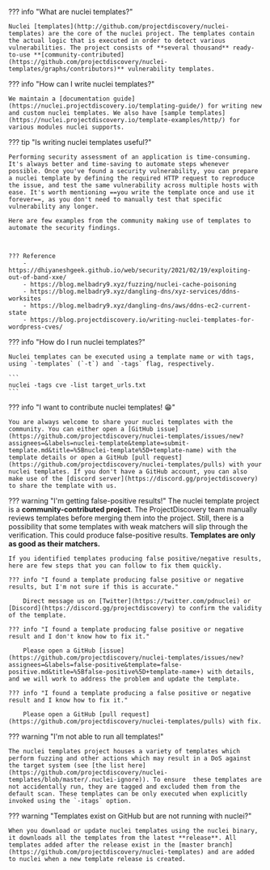 ??? info "What are nuclei templates?"

	Nuclei [templates](http://github.com/projectdiscovery/nuclei-templates) are the core of the nuclei project. The templates contain the actual logic that is executed in order to detect various vulnerabilities. The project consists of **several thousand** ready-to-use **[community-contributed](https://github.com/projectdiscovery/nuclei-templates/graphs/contributors)** vulnerability templates.

??? info "How can I write nuclei templates?"

	We maintain a [documentation guide](https://nuclei.projectdiscovery.io/templating-guide/) for writing new and custom nuclei templates. We also have [sample templates](https://nuclei.projectdiscovery.io/template-examples/http/) for various modules nuclei supports.


??? tip "Is writing nuclei templates useful?"

	Performing security assessment of an application is time-consuming. It's always better and time-saving to automate steps whenever possible. Once you've found a security vulnerability, you can prepare a nuclei template by defining the required HTTP request to reproduce the issue, and test the same vulnerability across multiple hosts with ease. It's worth mentioning ==you write the template once and use it forever==, as you don't need to manually test that specific vulnerability any longer.

	Here are few examples from the community making use of templates to automate the security findings.



	??? Reference
		- https://dhiyaneshgeek.github.io/web/security/2021/02/19/exploiting-out-of-band-xxe/
		- https://blog.melbadry9.xyz/fuzzing/nuclei-cache-poisoning
		- https://blog.melbadry9.xyz/dangling-dns/xyz-services/ddns-worksites
		- https://blog.melbadry9.xyz/dangling-dns/aws/ddns-ec2-current-state
		- https://blog.projectdiscovery.io/writing-nuclei-templates-for-wordpress-cves/

??? info "How do I run nuclei templates?"

	Nuclei templates can be executed using a template name or with tags, using `-templates` (`-t`) and `-tags` flag, respectively.

	```
	nuclei -tags cve -list target_urls.txt
	```

??? info "I want to contribute nuclei templates! 😁"

	You are always welcome to share your nuclei templates with the community. You can either open a [GitHub issue](https://github.com/projectdiscovery/nuclei-templates/issues/new?assignees=&labels=nuclei-template&template=submit-template.md&title=%5Bnuclei-template%5D+template-name) with the template details or open a GitHub [pull request](https://github.com/projectdiscovery/nuclei-templates/pulls) with your nuclei templates. If you don't have a GitHub account, you can also make use of the [discord server](https://discord.gg/projectdiscovery) to share the template with us.


??? warning "I'm getting false-positive results!"
	The nuclei template project is a **community-contributed project**. The ProjectDiscovery team manually reviews templates before merging them into the project. Still, there is a possibility that some templates with weak matchers will slip through the verification. This could produce false-positive results. **Templates are only as good as their matchers.**

	If you identified templates producing false positive/negative results, here are few steps that you can follow to fix them quickly.

	??? info "I found a template producing false positive or negative results, but I'm not sure if this is accurate."

		Direct message us on [Twitter](https://twitter.com/pdnuclei) or [Discord](https://discord.gg/projectdiscovery) to confirm the validity of the template.

	??? info "I found a template producing false positive or negative result and I don't know how to fix it."

		Please open a GitHub [issue](https://github.com/projectdiscovery/nuclei-templates/issues/new?assignees=&labels=false-positive&template=false-positive.md&title=%5Bfalse-positive%5D+template-name+) with details, and we will work to address the problem and update the template.

	??? info "I found a template producing a false positive or negative result and I know how to fix it."

		Please open a GitHub [pull request](https://github.com/projectdiscovery/nuclei-templates/pulls) with fix.

??? warning "I'm not able to run all templates!"

	The nuclei templates project houses a variety of templates which perform fuzzing and other actions which may result in a DoS against the target system (see [the list here](https://github.com/projectdiscovery/nuclei-templates/blob/master/.nuclei-ignore)). To ensure  these templates are not accidentally run, they are tagged and excluded them from the default scan. These templates can be only executed when explicitly invoked using the `-itags` option.

??? warning "Templates exist on GitHub but are not running with nuclei?"

	When you download or update nuclei templates using the nuclei binary, it downloads all the templates from the latest **release**. All templates added after the release exist in the [master branch](https://github.com/projectdiscovery/nuclei-templates) and are added to nuclei when a new template release is created.
